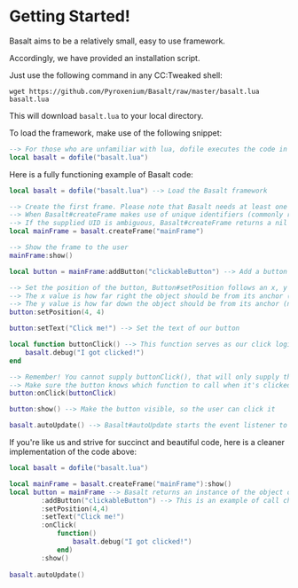 # Getting Started!

Basalt aims to be a relatively small, easy to use framework.

Accordingly, we have provided an installation script.


Just use the following command in any CC:Tweaked shell:

`wget https://github.com/Pyroxenium/Basalt/raw/master/basalt.lua basalt.lua`

This will download `basalt.lua` to your local directory.

To load the framework, make use of the following snippet:
```lua
--> For those who are unfamiliar with lua, dofile executes the code in the referenced file
local basalt = dofile("basalt.lua")
```


Here is a fully functioning example of Basalt code:

```lua
local basalt = dofile("basalt.lua") --> Load the Basalt framework

--> Create the first frame. Please note that Basalt needs at least one active "non-parent" frame to properly supply events
--> When Basalt#createFrame makes use of unique identifiers (commonly referred to as UIDs), meaning that the supplied value must be UNIQUE
--> If the supplied UID is ambiguous, Basalt#createFrame returns a nil value
local mainFrame = basalt.createFrame("mainFrame")

--> Show the frame to the user
mainFrame:show()

local button = mainFrame:addButton("clickableButton") --> Add a button to the mainFrame (With a unique identifier)

--> Set the position of the button, Button#setPosition follows an x, y pattern.
--> The x value is how far right the object should be from its anchor (negative values from an anchor will travel left)
--> The y value is how far down the object should be from its anchor (negative values from an anchor will travel up)
button:setPosition(4, 4)

button:setText("Click me!") --> Set the text of our button

local function buttonClick() --> This function serves as our click logic
    basalt.debug("I got clicked!")
end

--> Remember! You cannot supply buttonClick(), that will only supply the result of the function
--> Make sure the button knows which function to call when it's clicked
button:onClick(buttonClick)

button:show() --> Make the button visible, so the user can click it

basalt.autoUpdate() --> Basalt#autoUpdate starts the event listener to detect user input
```
If you're like us and strive for succinct and beautiful code, here is a cleaner implementation of the code above:
```lua
local basalt = dofile("basalt.lua")

local mainFrame = basalt.createFrame("mainFrame"):show()
local button = mainFrame --> Basalt returns an instance of the object on most methods, to make use of "call-chaining"
        :addButton("clickableButton") --> This is an example of call chaining
        :setPosition(4,4)
        :setText("Click me!")
        :onClick(
            function()
                basalt.debug("I got clicked!")
            end)
        :show()
        
basalt.autoUpdate()
```
